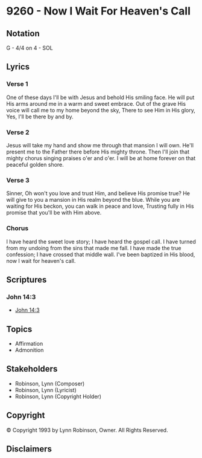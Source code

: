# 9260 - Now I Wait For Heaven's Call

## Notation

G - 4/4 on 4 - SOL

## Lyrics

### Verse 1

One of these days I'll be with Jesus and behold His smiling face. He will put His arms around me in a warm and sweet embrace. Out of the grave His voice will call me to my home beyond the sky, There to see Him in His glory, Yes, I'll be there by and by.

### Verse 2

Jesus will take my hand and show me through that mansion I will own. He'll present me to the Father there before His mighty throne. Then I'll join that mighty chorus singing praises o'er and o'er. I will be at home forever on that peaceful golden shore.

### Verse 3

Sinner, Oh won't you love and trust Him, and believe His promise true? He will give to you a mansion in His realm beyond the blue. While you are waiting for His beckon, you can walk in peace and love, Trusting fully in His promise that you'll be with Him above.

### Chorus

I have heard the sweet love story; I have heard the gospel call. I have turned from my undoing from the sins that made me fall. I have made the true confession; I have crossed that middle wall. I've been baptized in His blood, now I wait for heaven's call.


## Scriptures

### John 14:3

- [John 14:3](https://www.biblegateway.com/passage/?search=John%2014%3A3)


## Topics

- Affirmation
- Admonition

## Stakeholders

- Robinson, Lynn (Composer)
- Robinson, Lynn (Lyricist)
- Robinson, Lynn (Copyright Holder)

## Copyright

© Copyright 1993 by Lynn Robinson, Owner. All Rights Reserved.


## Disclaimers


